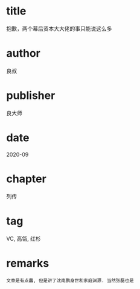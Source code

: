 # title
抱歉，两个幕后资本⼤大佬的事只能说这么多

# author
良叔

# publisher
良大师

# date
2020-09

# chapter
列传

# tag
VC, 高瓴, 红杉

# remarks
`文章是有点蠢, 但是讲了沈南鹏身世和家庭渊源. 当然张磊也是`